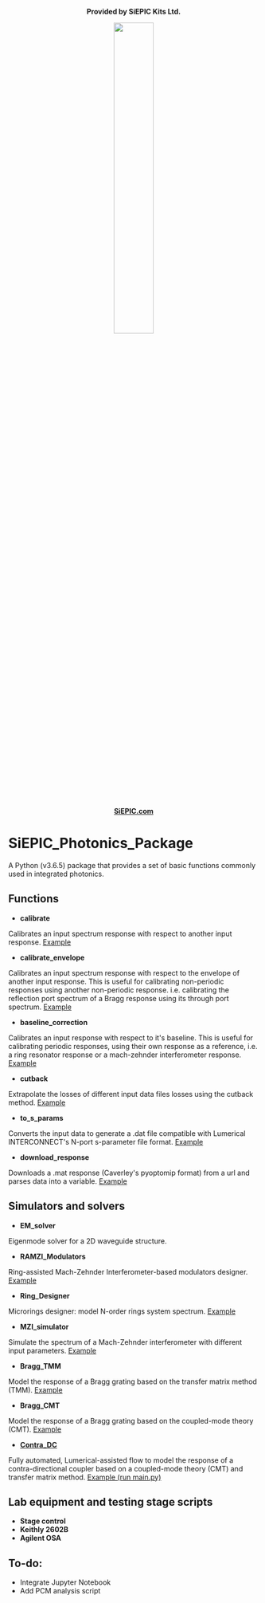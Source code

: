 <p align="center">
<b>Provided by SiEPIC Kits Ltd.</b>
</p>
<p align="center">
<img src="Documentation/img/siepic_kits_logo_0.png" width="40%">
</p>
<p align="center">
<b><a href=http://siepic.com/>SiEPIC.com</a></b>
</p>

# SiEPIC_Photonics_Package
A Python (v3.6.5) package that provides a set of basic functions commonly used in integrated photonics.

## Functions
* **calibrate**

Calibrates an input spectrum response with respect to another input response. [Example](https://github.com/SiEPIC-Kits/SiEPIC_Photonics_Package/tree/master/Examples/calibrate)

* **calibrate_envelope**

Calibrates an input spectrum response with respect to the envelope of another input response. This is useful for calibrating non-periodic responses using another non-periodic response. i.e. calibrating the reflection port spectrum of a Bragg response using its through port spectrum. [Example](https://github.com/SiEPIC-Kits/SiEPIC_Photonics_Package/tree/master/Examples/calibrate_envelope)

* **baseline_correction**

Calibrates an input response with respect to it's baseline. This is useful for calibrating periodic responses, using their own response as a reference, i.e. a ring resonator response or a mach-zehnder interferometer response. [Example](https://github.com/SiEPIC-Kits/SiEPIC_Photonics_Package/tree/master/Examples/baseline_correction)

* **cutback**

Extrapolate the losses of different input data files losses using the cutback method. [Example](https://github.com/SiEPIC-Kits/SiEPIC_Photonics_Package/tree/master/Examples/cutback)


* **to_s_params**

Converts the input data to generate a .dat file compatible with Lumerical INTERCONNECT's N-port s-parameter file format. [Example](https://github.com/SiEPIC-Kits/SiEPIC_Photonics_Package/tree/master/Examples/cutback)

* **download_response**

Downloads a .mat response (Caverley's pyoptomip format) from a url and parses data into a variable. [Example](https://github.com/v/SiEPIC_Photonics_Package/tree/master/Examples/grab_mat_file)

## Simulators and solvers
* **EM_solver**

Eigenmode solver for a 2D waveguide structure.

* **RAMZI_Modulators**

Ring-assisted Mach-Zehnder Interferometer-based modulators designer. [Example](https://github.com/SiEPIC-Kits/SiEPIC_Photonics_Package/tree/master/SiEPIC_Photonics_Package/solvers_simulators/RAMZI_modulator)

* **Ring_Designer**

Microrings designer: model N-order rings system spectrum. [Example](https://github.com/SiEPIC-Kits/SiEPIC_Photonics_Package/tree/master/SiEPIC_Photonics_Package/solvers_simulators/rings)

* **MZI_simulator**

Simulate the spectrum of a Mach-Zehnder interferometer with different input parameters. [Example](https://github.com/SiEPIC-Kits/SiEPIC_Photonics_Package/tree/master/SiEPIC_Photonics_Package/solvers_simulators/mzi)

* **Bragg_TMM**

Model the response of a Bragg grating based on the transfer matrix method (TMM). [Example](https://github.com/SiEPIC-Kits/SiEPIC_Photonics_Package/tree/master/SiEPIC_Photonics_Package/solvers_simulators/bragg_tmm)

* **Bragg_CMT**

Model the response of a Bragg grating based on the coupled-mode theory (CMT). [Example](https://github.com/SiEPIC-Kits/SiEPIC_Photonics_Package/tree/master/SiEPIC_Photonics_Package/solvers_simulators/bragg_cmt)

* **[Contra_DC](https://github.com/SiEPIC-Kits/SiEPIC_Photonics_Package/blob/master/SiEPIC_Photonics_Package/solvers_simulators/contraDC/Documentation/contraDC_Simulator.pdf)**

Fully automated, Lumerical-assisted flow to model the response of a contra-directional coupler based on a coupled-mode theory (CMT) and transfer matrix method. [Example (run main.py)](https://github.com/SiEPIC-Kits/SiEPIC_Photonics_Package/tree/master/SiEPIC_Photonics_Package/solvers_simulators/contraDC)


## Lab equipment and testing stage scripts

* **Stage control**
* **Keithly 2602B**
* **Agilent OSA**

## To-do:
* Integrate Jupyter Notebook
* Add PCM analysis script
